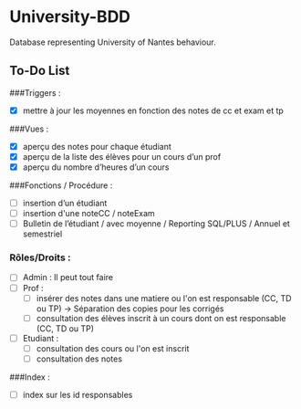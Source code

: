# University-BDD
Database representing University of Nantes behaviour.

## To-Do List

###Triggers : 
- [x] mettre à jour les moyennes en fonction des notes de cc et exam et tp

###Vues : 
- [x] aperçu des notes pour chaque étudiant 
- [x] aperçu de la liste des élèves pour un cours d’un prof
- [x] aperçu du nombre d’heures d’un cours

###Fonctions / Procédure : 
- [ ] insertion d’un étudiant
- [ ] insertion d'une noteCC / noteExam
- [ ] Bulletin de l’étudiant / avec moyenne / Reporting SQL/PLUS / Annuel et semestriel

### Rôles/Droits : 
- [ ] Admin : Il peut tout faire
- [ ] Prof :
  - [ ] insérer des notes dans une matiere ou l'on est responsable (CC, TD ou TP) -> Séparation des copies pour les corrigés
  - [ ] consultation des élèves inscrit à un cours dont on est responsable (CC, TD ou TP)
- [ ] Etudiant :
  - [ ] consultation des cours ou l'on est inscrit
  - [ ] consultation des notes

###Index :
- [ ] index sur les id responsables
